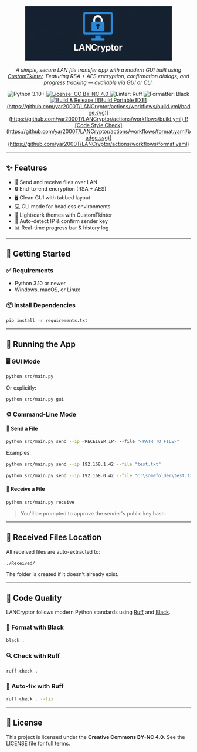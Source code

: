 <p align="center">
  <img src="assets/banner.png" alt="LANCryptor Banner" width="400"/>
</p>

[//]: # (<h1 align="center">LANCryptor</h1>)
<p align="center"><em>
  A simple, secure LAN file transfer app with a modern GUI built using <a href="https://github.com/TomSchimansky/CustomTkinter">CustomTkinter</a>.
  Featuring RSA + AES encryption, confirmation dialogs, and progress tracking — available via GUI or CLI.
</em></p>

<p align="center">
  <img src="https://img.shields.io/badge/python-3.10%2B-blue" alt="Python 3.10+"/>
  <a href="https://creativecommons.org/licenses/by-nc/4.0/">
    <img src="https://img.shields.io/badge/license-CC--BY--NC--4.0-lightgrey.svg" alt="License: CC BY-NC 4.0"/>
  </a>
  <img src="https://img.shields.io/badge/linter-ruff-success?logo=python" alt="Linter: Ruff"/>
  <img src="https://img.shields.io/badge/code%20style-black-000000" alt="Formatter: Black"/>
  <a href="https://github.com/yar2000T/LANCryptor/actions/workflows/release.yaml">
  <img src="https://github.com/yar2000T/LANCryptor/actions/workflows/release.yaml/badge.svg" alt="Build & Release"/>
  [![Build Portable EXE](https://github.com/yar2000T/LANCryptor/actions/workflows/build.yml/badge.svg)](https://github.com/yar2000T/LANCryptor/actions/workflows/build.yml)
  [![Code Style Check](https://github.com/yar2000T/LANCryptor/actions/workflows/format.yaml/badge.svg)](https://github.com/yar2000T/LANCryptor/actions/workflows/format.yaml)

  </a>
</p>

---

## ✨ Features

* 📁 Send and receive files over LAN
* 🔒 End-to-end encryption (RSA + AES)
* 🖥️ Clean GUI with tabbed layout
* 💻 CLI mode for headless environments
* 🎨 Light/dark themes with CustomTkinter
* 🔎 Auto-detect IP & confirm sender key
* 📊 Real-time progress bar & history log

---

## 🚀 Getting Started

### ✅ Requirements

* Python 3.10 or newer
* Windows, macOS, or Linux

### 📦 Install Dependencies

```bash
pip install -r requirements.txt
```

---

## 💾 Running the App

### 🖥️ GUI Mode

```bash
python src/main.py
```

Or explicitly:

```bash
python src/main.py gui
```

### ⚙️ Command-Line Mode

#### 📄 Send a File

```bash
python src/main.py send --ip <RECEIVER_IP> --file "<PATH_TO_FILE>"
```

Examples:

```bash
python src/main.py send --ip 192.168.1.42 --file "test.txt"
```

```bash
python src/main.py send --ip 192.168.0.42 --file "C:\somefolder\test.txt"
```

#### 📅 Receive a File

```bash
python src/main.py receive
```

> You'll be prompted to approve the sender's public key hash.

---

## 📁 Received Files Location

All received files are auto-extracted to:

```
./Received/
```

The folder is created if it doesn't already exist.

---

## 🧹 Code Quality

LANCryptor follows modern Python standards using [Ruff](https://docs.astral.sh/ruff/) and [Black](https://black.readthedocs.io/).

### 🖤 Format with Black

```bash
black .
```

### 🔍 Check with Ruff

```bash
ruff check .
```

### 💪 Auto-fix with Ruff

```bash
ruff check . --fix
```

---

## 📜 License

This project is licensed under the **Creative Commons BY-NC 4.0**.
See the [LICENSE](LICENSE) file for full terms.
